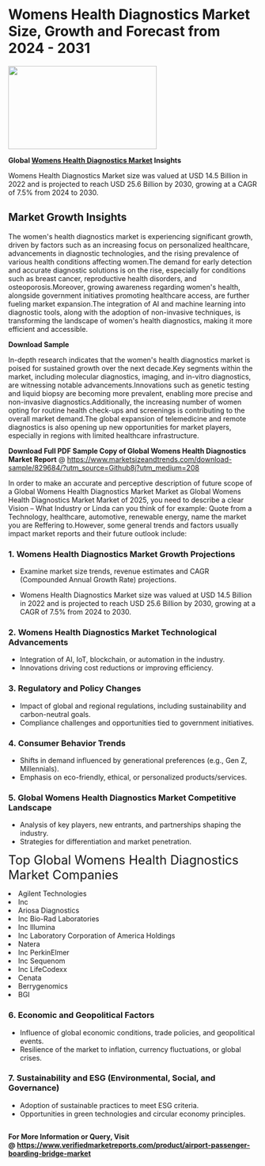 <H1>Womens Health Diagnostics Market Size, Growth and Forecast from 2024 - 2031</H1><img class="aligncenter size-medium wp-image-584254" src="https://thirdeyenews.in/wp-content/uploads/2024/09/Global-Market-Research-300x168.jpeg" alt="" width="300" height="168" /><p><strong>Global&nbsp;<a href="https://www.marketsizeandtrends.com/download-sample/829684/?utm_source=Github8j?utm_medium=208">Womens Health Diagnostics Market</a> Insights</strong></p><p>Womens Health Diagnostics Market size was valued at USD 14.5 Billion in 2022 and is projected to reach USD 25.6 Billion by 2030, growing at a CAGR of 7.5% from 2024 to 2030.</p><p><h2>Market Growth Insights</h2> <p>The women's health diagnostics market is experiencing significant growth, driven by factors such as an increasing focus on personalized healthcare, advancements in diagnostic technologies, and the rising prevalence of various health conditions affecting women.The demand for early detection and accurate diagnostic solutions is on the rise, especially for conditions such as breast cancer, reproductive health disorders, and osteoporosis.Moreover, growing awareness regarding women's health, alongside government initiatives promoting healthcare access, are further fueling market expansion.The integration of AI and machine learning into diagnostic tools, along with the adoption of non-invasive techniques, is transforming the landscape of women's health diagnostics, making it more efficient and accessible.</p> <p><strong>Download Sample</strong></p> <p>In-depth research indicates that the women's health diagnostics market is poised for sustained growth over the next decade.Key segments within the market, including molecular diagnostics, imaging, and in-vitro diagnostics, are witnessing notable advancements.Innovations such as genetic testing and liquid biopsy are becoming more prevalent, enabling more precise and non-invasive diagnostics.Additionally, the increasing number of women opting for routine health check-ups and screenings is contributing to the overall market demand.The global expansion of telemedicine and remote diagnostics is also opening up new opportunities for market players, especially in regions with limited healthcare infrastructure.</p> <p><span class=""><strong>Download Full PDF Sample Copy of Global Womens Health Diagnostics Market Report</strong> @ <a href="https://www.marketsizeandtrends.com/download-sample/829684/?utm_source=Github8j?utm_medium=208" target="_blank">https://www.marketsizeandtrends.com/download-sample/829684/?utm_source=Github8j?utm_medium=208</a></span></p><p>In order to make an accurate and perceptive description of future scope of a Global&nbsp;Womens Health Diagnostics Market Market as Global&nbsp;Womens Health Diagnostics Market Market of 2025, you need to describe a clear Vision &ndash; What Industry or Linda can you think of for example: Quote from a Technology, healthcare, automotive, renewable energy, name the market you are Reffering to.However, some general trends and factors usually impact market reports and their future outlook include:</p><h3>1.&nbsp;<strong>Womens Health Diagnostics Market Growth Projections</strong></h3><ul><li>Examine market size trends, revenue estimates and CAGR (Compounded Annual Growth Rate) projections.</li><li><p>Womens Health Diagnostics Market size was valued at USD 14.5 Billion in 2022 and is projected to reach USD 25.6 Billion by 2030, growing at a CAGR of 7.5% from 2024 to 2030.</p></li></ul><h3>2.&nbsp;<strong>Womens Health Diagnostics Market Technological Advancements</strong></h3><ul><li>Integration of AI, IoT, blockchain, or automation in the industry.</li><li>Innovations driving cost reductions or improving efficiency.</li></ul><h3>3.&nbsp;<strong>Regulatory and Policy Changes</strong></h3><ul><li>Impact of global and regional regulations, including sustainability and carbon-neutral goals.</li><li>Compliance challenges and opportunities tied to government initiatives.</li></ul><h3>4.&nbsp;<strong>Consumer Behavior Trends</strong></h3><ul><li>Shifts in demand influenced by generational preferences (e.g., Gen Z, Millennials).</li><li>Emphasis on eco-friendly, ethical, or personalized products/services.</li></ul><h3>5.&nbsp;<strong>Global Womens Health Diagnostics Market Competitive Landscape</strong></h3><ul><li>Analysis of key players, new entrants, and partnerships shaping the industry.</li><li>Strategies for differentiation and market penetration.</li></ul><p data-pm-slice="1 1 []"><span style="color: inherit; font-family: inherit; font-size: 25px;">Top Global Womens Health Diagnostics Market Companies</span></p><div class="" data-test-id=""><p><li>Agilent Technologies</li><li> Inc</li><li> Ariosa Diagnostics</li><li> Inc Bio-Rad Laboratories</li><li> Inc Illumina</li><li> Inc Laboratory Corporation of America Holdings</li><li> Natera</li><li> Inc PerkinElmer</li><li> Inc Sequenom</li><li> Inc LifeCodexx</li><li> Cenata</li><li> Berrygenomics</li><li> BGI</li></p></div><h3>6.&nbsp;<strong>Economic and Geopolitical Factors</strong></h3><ul><li>Influence of global economic conditions, trade policies, and geopolitical events.</li><li>Resilience of the market to inflation, currency fluctuations, or global crises.</li></ul><h3>7.&nbsp;<strong>Sustainability and ESG (Environmental, Social, and Governance)</strong></h3><ul><li>Adoption of sustainable practices to meet ESG criteria.</li><li>Opportunities in green technologies and circular economy principles.</li></ul><h2><strong style="font-size: 14px;">For More Information or Query, Visit @&nbsp;</strong><a style="background-color: #ffffff; font-size: 14px;" href="https://www.marketsizeandtrends.com/report/womens-health-diagnostics-market/" target="_blank">https://www.verifiedmarketreports.com/product/airport-passenger-boarding-bridge-market</a></h2>